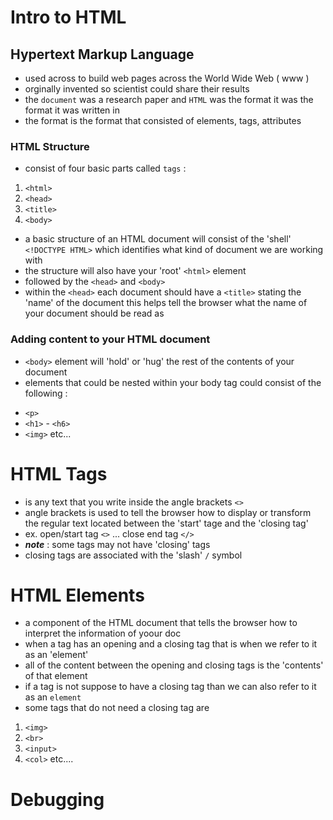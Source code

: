 # Intro to HTML
## Hypertext Markup Language
* used across to build web pages across the World Wide Web ( www )
* orginally invented so scientist could share their results
* the `document` was a research paper and `HTML` was the format it was the format it was written in
* the format is the format that consisted of elements, tags, attributes

### HTML Structure
* consist of four basic parts called `tags` :
1. `<html>`
2. `<head>`
3. `<title>`
4. `<body>`
* a basic structure of an HTML document will consist of the 'shell' `<!DOCTYPE HTML>` which identifies  what kind of document we are working with
* the structure will also  have your 'root' `<html>` element
* followed by the `<head>` and `<body>`
* within the `<head>` each document should have a `<title>` stating the 'name' of the document this helps tell the browser what the name of your document should be read as

### Adding content to your HTML document
* `<body>` element will 'hold' or 'hug' the rest of the contents of your document
* elements that could be nested within your body tag could consist of the following :
- `<p>`
- `<h1>` - `<h6>`
- `<img>`
etc...
# HTML Tags
* is any text that you write inside the angle brackets `<>`
* angle brackets is used to tell the browser how to display or transform the regular text located between the 'start' tage and the 'closing tag'
* ex. open/start tag `<>` ... close end tag `</>`
* ***note*** : some tags may not have 'closing' tags
* closing tags are associated with the 'slash' `/` symbol
# HTML Elements
* a component of the HTML document that tells  the browser how to interpret  the information of yoour doc
*  when a tag has an opening and a closing tag that is when we refer to it as an 'element'
* all of the content between the opening and closing tags is the 'contents' of that element
* if a tag is not suppose to have a closing tag than we can also refer to it as an `element`
* some tags that do not need a closing tag are
1. `<img>`
2. `<br>`
3. `<input>`
4. `<col>`
etc....
# Debugging
